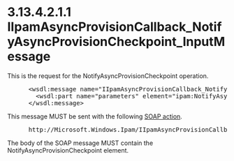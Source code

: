 <html dir="LTR" xmlns:mshelp="http://msdn.microsoft.com/mshelp" xmlns:ddue="http://ddue.schemas.microsoft.com/authoring/2003/5" xmlns:xlink="http://www.w3.org/1999/xlink" xmlns:tool="http://www.microsoft.com/tooltip">
 <body>
 <div id="header">
 <h1 class="heading">3.13.4.2.1.1 IIpamAsyncProvisionCallback_NotifyAsyncProvisionCheckpoint_InputMessage</h1>
 </div>
 <div id="mainSection">
 <div id="mainBody">
 <div id="allHistory" class="saveHistory"></div>
 <div id="sectionSection0" class="section" name="collapseableSection">
 

<p>This is the request for the NotifyAsyncProvisionCheckpoint
operation.</p>

<dl>
<dd>
<div><pre> &lt;wsdl:message name=&quot;IIpamAsyncProvisionCallback_NotifyAsyncProvisionCheckpoint_InputMessage&quot;&gt;
   &lt;wsdl:part name=&quot;parameters&quot; element=&quot;ipam:NotifyAsyncProvisionCheckpoint&quot; /&gt;
 &lt;/wsdl:message&gt;
</pre></div>
</dd></dl>

<p>This message MUST be sent with the following <a href="21b4a631-8f28-420f-822f-c5f879d5046e.md#gt_c1358651-96c1-4ce0-8e1f-b0b7a94145e3">SOAP action</a>.</p>

<dl>
<dd>
<div><pre> http://Microsoft.Windows.Ipam/IIpamAsyncProvisionCallback/NotifyAsyncProvisionCheckpoint
</pre></div>
</dd></dl>

<p>The body of the SOAP message MUST contain the NotifyAsyncProvisionCheckpoint
element.</p>


 </div>
 </div>
 </div>
 </body>
</html>